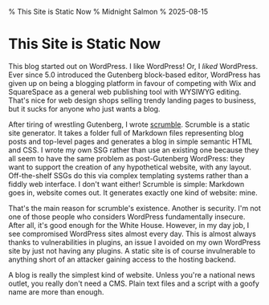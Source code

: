 % This Site is Static Now
% Midnight Salmon
% 2025-08-15

# This Site is Static Now

This blog started out on WordPress. I like WordPress! Or, I *liked* WordPress.
Ever since 5.0 introduced the Gutenberg block-based editor, WordPress has given
up on being a blogging platform in favour of competing with Wix and SquareSpace
as a general web publishing tool with WYSIWYG editing. That's nice for web
design shops selling trendy landing pages to business, but it sucks for anyone
who just wants a blog.

After tiring of wrestling Gutenberg, I wrote
[scrumble](https://github.com/Midnight-Salmon/scrumble). Scrumble is a static
site generator. It takes a folder full of Markdown files representing blog
posts and top-level pages and generates a blog in simple semantic HTML and CSS.
I wrote my own SSG rather than use an existing one because they all seem to
have the same problem as post-Gutenberg WordPress: they want to support the
creation of any hypothetical website, with any layout. Off-the-shelf SSGs do
this via complex templating systems rather than a fiddly web interface. I don't
want either! Scrumble is simple: Markdown goes in, website comes out. It
generates exactly one kind of website: mine.

That's the main reason for scrumble's existence. Another is security. I'm not
one of those people who considers WordPress fundamentally insecure. After all,
it's good enough for the White House. However, in my day job, I see compromised
WordPress sites almost every day. This is almost always thanks to
vulnerabilities in plugins, an issue I avoided on my own WordPress site by just
not having any plugins. A static site is of course invulnerable to anything
short of an attacker gaining access to the hosting backend.

A blog is really the simplest kind of website. Unless you're a national news
outlet, you really don't need a CMS. Plain text files and a script with a goofy
name are more than enough.
